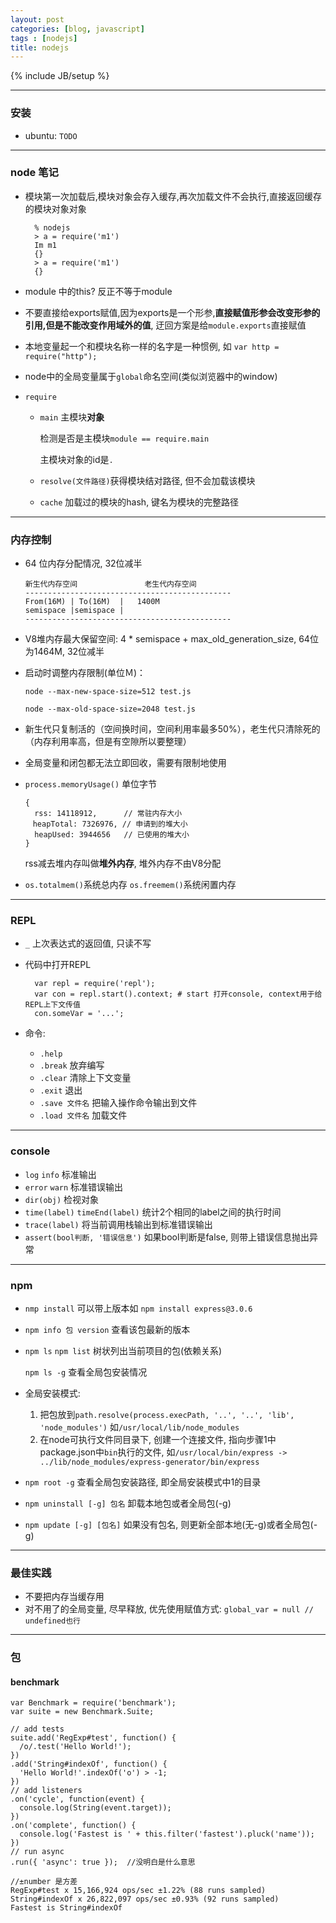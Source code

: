 ```yaml
---
layout: post
categories: [blog, javascript]
tags : [nodejs]
title: nodejs
---
```

{% include JB/setup %}

---

### 安装

* ubuntu: `TODO`

---

### node 笔记

* 模块第一次加载后,模块对象会存入缓存,再次加载文件不会执行,直接返回缓存的模块对象对象

        % nodejs
        > a = require('m1')
        Im m1
        {}
        > a = require('m1')
        {}

* module 中的this? 反正不等于module

* 不要直接给exports赋值,因为exports是一个形参,**直接赋值形参会改变形参的引用,但是不能改变作用域外的值**, 迂回方案是给`module.exports`直接赋值

* 本地变量起一个和模块名称一样的名字是一种惯例, 如 `var http = require("http");`

* node中的全局变量属于`global`命名空间(类似浏览器中的window)

* `require`

  * `main` 主模块**对象**

    检测是否是主模块`module == require.main`

    主模块对象的id是`.`

  * `resolve(文件路径)`获得模块结对路径, 但不会加载该模块

  * `cache` 加载过的模块的hash, 键名为模块的完整路径


---

### 内存控制

* 64 位内存分配情况, 32位减半

      新生代内存空间               老生代内存空间
      ----------------------------------------------
      From(16M) | To(16M)  |   1400M
      semispace |semispace |
      ----------------------------------------------

* V8堆内存最大保留空间: 4 * semispace + max_old_generation_size, 64位为1464M, 32位减半

* 启动时调整内存限制(单位Ｍ)：

  `node --max-new-space-size=512 test.js`

  `node --max-old-space-size=2048 test.js`

* 新生代只复制活的（空间换时间，空间利用率最多50%），老生代只清除死的（内存利用率高，但是有空隙所以要整理）

* 全局变量和闭包都无法立即回收，需要有限制地使用

* `process.memoryUsage()` 单位字节

      {
        rss: 14118912,      // 常驻内存大小
      　heapTotal: 7326976, // 申请到的堆大小
        heapUsed: 3944656   // 已使用的堆大小
      }

  rss减去堆内存叫做**堆外内存**, 堆外内存不由V8分配

* `os.totalmem()`系统总内存 `os.freemem()`系统闲置内存

---

### REPL

* `_` 上次表达式的返回值, 只读不写
* 代码中打开REPL

        var repl = require('repl');
        var con = repl.start().context; # start 打开console, context用于给REPL上下文传值
        con.someVar = '...';

* 命令:

  * `.help`
  * `.break` 放弃编写
  * `.clear` 清除上下文变量
  * `.exit` 退出
  * `.save 文件名` 把输入操作命令输出到文件
  * `.load 文件名` 加载文件

---

### console

* `log` `info` 标准输出
* `error` `warn` 标准错误输出
* `dir(obj)` 检视对象
* `time(label)` `timeEnd(label)` 统计2个相同的label之间的执行时间
* `trace(label)` 将当前调用栈输出到标准错误输出
* `assert(bool判断, '错误信息')` 如果bool判断是false, 则带上错误信息抛出异常

---

### npm

* `nmp install` 可以带上版本如 `npm install express@3.0.6`
* `npm info 包 version` 查看该包最新的版本
* `npm ls` `npm list` 树状列出当前项目的包(依赖关系)

  `npm ls -g` 查看全局包安装情况

* 全局安装模式:

  1. 把包放到`path.resolve(process.execPath, '..', '..', 'lib', 'node_modules')` 如`/usr/local/lib/node_modules`
  2. 在node可执行文件同目录下, 创建一个连接文件, 指向步骤1中package.json中`bin`执行的文件, 如`/usr/local/bin/express -> ../lib/node_modules/express-generator/bin/express`
* `npm root -g` 查看全局包安装路径, 即全局安装模式中1的目录
* `npm uninstall [-g] 包名` 卸载本地包或者全局包(-g)
* `npm update [-g] [包名]` 如果没有包名, 则更新全部本地(无-g)或者全局包(-g)

---

### 最佳实践

* 不要把内存当缓存用
* 对不用了的全局变量, 尽早释放, 优先使用赋值方式: `global_var = null // undefined也行`

---

### 包

#### benchmark

    var Benchmark = require('benchmark');
    var suite = new Benchmark.Suite;

    // add tests
    suite.add('RegExp#test', function() {
      /o/.test('Hello World!');
    })
    .add('String#indexOf', function() {
      'Hello World!'.indexOf('o') > -1;
    })
    // add listeners
    .on('cycle', function(event) {
      console.log(String(event.target));
    })
    .on('complete', function() {
      console.log('Fastest is ' + this.filter('fastest').pluck('name'));
    })
    // run async
    .run({ 'async': true });  //没明白是什么意思

    //±number 是方差
    RegExp#test x 15,166,924 ops/sec ±1.22% (88 runs sampled)
    String#indexOf x 26,822,097 ops/sec ±0.93% (92 runs sampled)
    Fastest is String#indexOf
